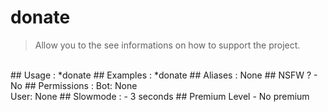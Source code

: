# donate

> Allow you to the see informations on how to support the project.

<br>
## Usage :
*donate
## Examples :
*donate
## Aliases :
None
## NSFW ?
- No
## Permissions :
Bot: None
<br>
User: None
## Slowmode :
- 3 seconds
## Premium Level
- No premium